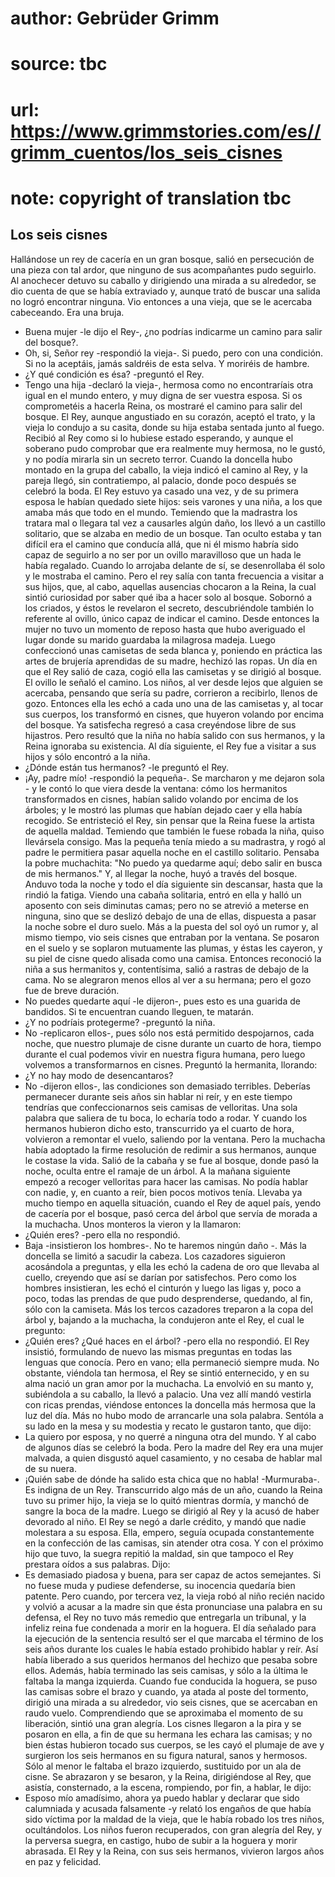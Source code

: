# author: Gebrüder Grimm
# source: tbc
# url: https://www.grimmstories.com/es//grimm_cuentos/los_seis_cisnes
# note: copyright of translation tbc

## Los seis cisnes 

Hallándose un rey de cacería en un gran bosque, salió en persecución de
una pieza con tal ardor, que ninguno de sus acompañantes pudo seguirlo.
Al anochecer detuvo su caballo y dirigiendo una mirada a su alrededor,
se dio cuenta de que se había extraviado y, aunque trató de buscar una
salida no logró encontrar ninguna. Vio entonces a una vieja, que se le
acercaba cabeceando. Era una bruja.
- Buena mujer -le dijo el Rey-, ¿no podrías indicarme un camino para
salir del bosque?.
- Oh, si, Señor rey -respondió la vieja-. Si puedo, pero con una
condición. Si no la aceptáis, jamás saldréis de esta selva. Y moriréis
de hambre.
- ¿Y qué condición es ésa? -preguntó el Rey.
- Tengo una hija -declaró la vieja-, hermosa como no encontraríais otra
igual en el mundo entero, y muy digna de ser vuestra esposa. Si os
comprometéis a hacerla Reina, os mostraré el camino para salir del
bosque. El Rey, aunque angustiado en su corazón, aceptó el trato, y la
vieja lo condujo a su casita, donde su hija estaba sentada junto al
fuego. Recibió al Rey como si lo hubiese estado esperando, y aunque el
soberano pudo comprobar que era realmente muy hermosa, no le gustó, y no
podía mirarla sin un secreto terror. Cuando la doncella hubo montado en
la grupa del caballo, la vieja indicó el camino al Rey, y la pareja
llegó, sin contratiempo, al palacio, donde poco después se celebró la
boda.
El Rey estuvo ya casado una vez, y de su primera esposa le habían
quedado siete hijos: seis varones y una niña, a los que amaba más que
todo en el mundo. Temiendo que la madrastra los tratara mal o llegara
tal vez a causarles algún daño, los llevó a un castillo solitario, que
se alzaba en medio de un bosque. Tan oculto estaba y tan difícil era el
camino que conducía allá, que ni él mismo habría sido capaz de seguirlo
a no ser por un ovillo maravilloso que un hada le había regalado. Cuando
lo arrojaba delante de sí, se desenrollaba él solo y le mostraba el
camino. Pero el rey salía con tanta frecuencia a visitar a sus hijos,
que, al cabo, aquellas ausencias chocaron a la Reina, la cual sintió
curiosidad por saber qué iba a hacer solo al bosque. Sobornó a los
criados, y éstos le revelaron el secreto, descubriéndole también lo
referente al ovillo, único capaz de indicar el camino. Desde entonces la
mujer no tuvo un momento de reposo hasta que hubo averiguado el lugar
donde su marido guardaba la milagrosa madeja. Luego confeccionó unas
camisetas de seda blanca y, poniendo en práctica las artes de brujería
aprendidas de su madre, hechizó las ropas. Un día en que el Rey salió de
caza, cogió ella las camisetas y se dirigió al bosque. El ovillo le
señaló el camino. Los niños, al ver desde lejos que alguien se acercaba,
pensando que sería su padre, corrieron a recibirlo, llenos de gozo.
Entonces ella les echó a cada uno una de las camisetas y, al tocar sus
cuerpos, los transformó en cisnes, que huyeron volando por encima del
bosque. Ya satisfecha regresó a casa creyéndose libre de sus hijastros.
Pero resultó que la niña no había salido con sus hermanos, y la Reina
ignoraba su existencia. Al día siguiente, el Rey fue a visitar a sus
hijos y sólo encontró a la niña.
- ¿Dónde están tus hermanos? -le preguntó el Rey.
- ¡Ay, padre mío! -respondió la pequeña-. Se marcharon y me dejaron
sola - y le contó lo que viera desde la ventana: cómo los hermanitos
transformados en cisnes, habían salido volando por encima de los
árboles; y le mostró las plumas que habían dejado caer y ella había
recogido. Se entristeció el Rey, sin pensar que la Reina fuese la
artista de aquella maldad. Temiendo que también le fuese robada la niña,
quiso llevársela consigo. Mas la pequeña tenía miedo a su madrastra, y
rogó al padre le permitiera pasar aquella noche en el castillo
solitario.
Pensaba la pobre muchachita: "No puedo ya quedarme aquí; debo salir en
busca de mis hermanos." Y, al llegar la noche, huyó a través del
bosque. Anduvo toda la noche y todo el día siguiente sin descansar,
hasta que la rindió la fatiga. Viendo una cabaña solitaria, entró en
ella y halló un aposento con seis diminutas camas; pero no se atrevió a
meterse en ninguna, sino que se deslizó debajo de una de ellas,
dispuesta a pasar la noche sobre el duro suelo.
Más a la puesta del sol oyó un rumor y, al mismo tiempo, vio seis cisnes
que entraban por la ventana. Se posaron en el suelo y se soplaron
mutuamente las plumas, y éstas les cayeron, y su piel de cisne quedo
alisada como una camisa. Entonces reconoció la niña a sus hermanitos y,
contentísima, salió a rastras de debajo de la cama. No se alegraron
menos ellos al ver a su hermana; pero el gozo fue de breve duración.
- No puedes quedarte aquí -le dijeron-, pues esto es una guarida de
bandidos. Si te encuentran cuando lleguen, te matarán.
- ¿Y no podríais protegerme? -preguntó la niña.
- No -replicaron ellos-, pues sólo nos está permitido despojarnos, cada
noche, que nuestro plumaje de cisne durante un cuarto de hora, tiempo
durante el cual podemos vivir en nuestra figura humana, pero luego
volvemos a transformarnos en cisnes.
Preguntó la hermanita, llorando:
- ¿Y no hay modo de desencantaros?
- No -dijeron ellos-, las condiciones son demasiado terribles. Deberías
permanecer durante seis años sin hablar ni reír, y en este tiempo
tendrías que confeccionarnos seis camisas de velloritas. Una sola
palabra que saliera de tu boca, lo echaría todo a rodar.
Y cuando los hermanos hubieron dicho esto, transcurrido ya el cuarto de
hora, volvieron a remontar el vuelo, saliendo por la ventana.
Pero la muchacha había adoptado la firme resolución de redimir a sus
hermanos, aunque le costase la vida. Salió de la cabaña y se fue al
bosque, donde pasó la noche, oculta entre el ramaje de un árbol. A la
mañana siguiente empezó a recoger velloritas para hacer las camisas. No
podía hablar con nadie, y, en cuanto a reír, bien pocos motivos tenía.
Llevaba ya mucho tiempo en aquella situación, cuando el Rey de aquel
país, yendo de cacería por el bosque, pasó cerca del árbol que servía de
morada a la muchacha. Unos monteros la vieron y la llamaron:
- ¿Quién eres? -pero ella no respondió.
- Baja -insistieron los hombres-. No te haremos ningún daño -. Más la
doncella se limitó a sacudir la cabeza. Los cazadores siguieron
acosándola a preguntas, y ella les echó la cadena de oro que llevaba al
cuello, creyendo que así se darían por satisfechos. Pero como los
hombres insistieran, les echó el cinturón y luego las ligas y, poco a
poco, todas las prendas de que pudo desprenderse, quedando, al fin, sólo
con la camiseta. Más los tercos cazadores treparon a la copa del árbol
y, bajando a la muchacha, la condujeron ante el Rey, el cual le
pregunto:
- ¿Quién eres? ¿Qué haces en el árbol? -pero ella no respondió. El Rey
insistió, formulando de nuevo las mismas preguntas en todas las lenguas
que conocía. Pero en vano; ella permaneció siempre muda. No obstante,
viéndola tan hermosa, el Rey se sintió enternecido, y en su alma nació
un gran amor por la muchacha. La envolvió en su manto y, subiéndola a su
caballo, la llevó a palacio. Una vez allí mandó vestirla con ricas
prendas, viéndose entonces la doncella más hermosa que la luz del día.
Más no hubo modo de arrancarle una sola palabra. Sentóla a su lado en la
mesa y su modestia y recato le gustaron tanto, que dijo:
- La quiero por esposa, y no querré a ninguna otra del mundo.
Y al cabo de algunos días se celebró la boda.
Pero la madre del Rey era una mujer malvada, a quien disgustó aquel
casamiento, y no cesaba de hablar mal de su nuera.
- ¡Quién sabe de dónde ha salido esta chica que no habla! -Murmuraba-.
Es indigna de un Rey.
Transcurrido algo más de un año, cuando la Reina tuvo su primer hijo, la
vieja se lo quitó mientras dormía, y manchó de sangre la boca de la
madre. Luego se dirigió al Rey y la acusó de haber devorado al niño. El
Rey se negó a darle crédito, y mandó que nadie molestara a su esposa.
Ella, empero, seguía ocupada constantemente en la confección de las
camisas, sin atender otra cosa. Y con el próximo hijo que tuvo, la
suegra repitió la maldad, sin que tampoco el Rey prestara oídos a sus
palabras. Dijo:
- Es demasiado piadosa y buena, para ser capaz de actos semejantes. Si
no fuese muda y pudiese defenderse, su inocencia quedaría bien patente.
Pero cuando, por tercera vez, la vieja robó al niño recién nacido y
volvió a acusar a la madre sin que ésta pronunciase una palabra en su
defensa, el Rey no tuvo más remedio que entregarla un tribunal, y la
infeliz reina fue condenada a morir en la hoguera.
El día señalado para la ejecución de la sentencia resultó ser el que
marcaba el término de los seis años durante los cuales le había estado
prohibido hablar y reír. Así había liberado a sus queridos hermanos del
hechizo que pesaba sobre ellos. Además, había terminado las seis
camisas, y sólo a la última le faltaba la manga izquierda. Cuando fue
conducida la hoguera, se puso las camisas sobre el brazo y cuando, ya
atada al poste del tormento, dirigió una mirada a su alrededor, vio seis
cisnes, que se acercaban en raudo vuelo. Comprendiendo que se aproximaba
el momento de su liberación, sintió una gran alegría. Los cisnes
llegaron a la pira y se posaron en ella, a fin de que su hermana les
echara las camisas; y no bien éstas hubieron tocado sus cuerpos, se les
cayó el plumaje de ave y surgieron los seis hermanos en su figura
natural, sanos y hermosos. Sólo al menor le faltaba el brazo izquierdo,
sustituido por un ala de cisne. Se abrazaron y se besaron, y la Reina,
dirigiéndose al Rey, que asistía, consternado, a la escena, rompiendo,
por fin, a hablar, le dijo:
- Esposo mío amadísimo, ahora ya puedo hablar y declarar que sido
calumniada y acusada falsamente -y relató los engaños de que había sido
víctima por la maldad de la vieja, que le había robado los tres niños,
ocultándolos.
Los niños fueron recuperados, con gran alegría del Rey, y la perversa
suegra, en castigo, hubo de subir a la hoguera y morir abrasada. El Rey
y la Reina, con sus seis hermanos, vivieron largos años en paz y
felicidad.
